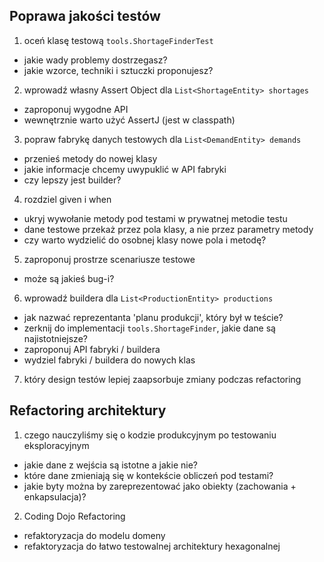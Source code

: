 
Poprawa jakości testów
----------------------

1. oceń klasę testową `tools.ShortageFinderTest`
- jakie wady problemy dostrzegasz?
- jakie wzorce, techniki i sztuczki proponujesz?

2. wprowadź własny Assert Object dla `List<ShortageEntity> shortages`
- zaproponuj wygodne API
- wewnętrznie warto użyć AssertJ (jest w classpath)

3. popraw fabrykę danych testowych dla `List<DemandEntity> demands`
- przenieś metody do nowej klasy
- jakie informacje chcemy uwypuklić w API fabryki
- czy lepszy jest builder?

4. rozdziel given i when
- ukryj wywołanie metody pod testami w prywatnej metodie testu
- dane testowe przekaż przez pola klasy, a nie przez parametry metody
- czy warto wydzielić do osobnej klasy nowe pola i metodę?

5. zaproponuj prostrze scenariusze testowe
- może są jakieś bug-i?
 
6. wprowadź buildera dla `List<ProductionEntity> productions`
- jak nazwać reprezentanta 'planu produkcji', który był w teście?
- zerknij do implementacji `tools.ShortageFinder`, jakie dane są najistotniejsze?
- zaproponuj API fabryki / buildera
- wydziel fabryki / buildera do nowych klas

7. który design testów lepiej zaapsorbuje zmiany podczas refactoring


Refactoring architektury
------------------------

1. czego nauczyliśmy się o kodzie produkcyjnym po testowaniu eksploracyjnym
- jakie dane z wejścia są istotne a jakie nie?
- które dane zmieniają się w kontekście obliczeń pod testami?
- jakie byty można by zareprezentować jako obiekty (zachowania + enkapsulacja)?  


2. Coding Dojo Refactoring
- refaktoryzacja do modelu domeny
- refaktoryzacja do łatwo testowalnej architektury hexagonalnej 
